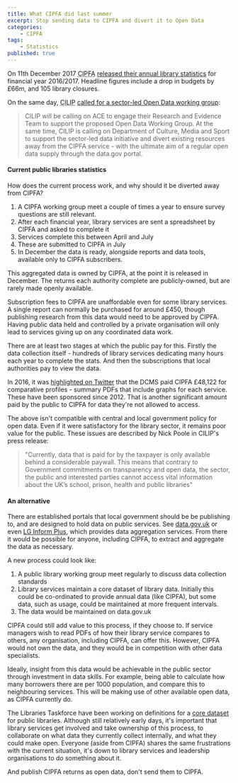 ```yaml
---
title: What CIPFA did last summer
excerpt: Stop sending data to CIPFA and divert it to Open Data
categories:
    - CIPFA
tags:
    - Statistics
published: true
---
```


On 11th December 2017 <abbr title="Chartered Institute of Public Finance and Accountancy">CIPFA</abbr> [released their annual library statistics](https://www.thebookseller.com/news/cipfa-library-figures-687596) for financial year 2016/2017. Headline figures include a drop in budgets by £66m, and 105 library closures.

On the same day, <abbr title="Chartered Institute of Library and Information Professionals">CILIP</abbr> [called for a sector-led Open Data working group](https://www.cilip.org.uk/?page=librarydatacall):

> CILIP will be calling on ACE to engage their Research and Evidence Team to support the proposed Open Data Working Group. At the same time, CILIP is calling on Department of Culture, Media and Sport to support the sector-led data initiative and divert existing resources away from the CIPFA service - with the ultimate aim of a regular open data supply through the data.gov portal.

#### Current public libraries statistics

How does the current process work, and why should it be diverted away from CIPFA?

1. A CIPFA working group meet a couple of times a year to ensure survey questions are still relevant.
2. After each financial year, library services are sent a spreadsheet by CIPFA and asked to complete it
3. Services complete this between April and July
4. These are submitted to CIPFA in July
5. In December the data is ready, alongside reports and data tools, available only to CIPFA subscribers.

This aggregated data is owned by CIPFA, at the point it is released in December. The returns each authority complete are publicly-owned, but are rarely made openly available.

Subscription fees to CIPFA are unaffordable even for some library services. A single report can normally be purchased for around £450, though publishing  research from this data would need to be approved by CIPFA. Having public data held and controlled by a private organisation will only lead to services giving up on any coordinated data work.

There are at least two stages at which the public pay for this. Firstly the data collection itself - hundreds of library services dedicating many hours each year to complete the stats. And then the subscriptions that local authorities pay to view the data.

In 2016, it was [highlighted on Twitter](https://twitter.com/owenboswarva/status/734370597413785600) that the DCMS paid CIPFA £48,122 for comparative profiles - summary PDFs that include graphs for each service. These have been sponsored since 2012. That is another significant amount paid by the public to CIPFA for data they're not allowed to access.

The above isn't compatible with central and local government policy for open data. Even if it were satisfactory for the library sector, it remains poor value for the public. These issues are described by Nick Poole in CILIP's press release:

>"Currently, data that is paid for by the taxpayer is only available behind a considerable paywall. This means that contrary to Government commitments on transparency and open data, the sector, the public and interested parties cannot access vital information about the UK’s school, prison, health and public libraries"

#### An alternative

There are established portals that local government should be be publishing to, and are designed to hold data on public services. See [data.gov.uk](https://data.gov.uk) or even [LG Inform Plus](http://about.esd.org.uk/), which provides data aggregation services. From there it would be possible for anyone, including CIPFA, to extract and aggregate the data as necessary.

A new process could look like:

1. A public library working group meet regularly to discuss data collection standards
2. Library services maintain a core dataset of library data. Initially this could be co-ordinated to provide annual data (like CIPFA), but some data, such as usage, could be maintained at more frequent intervals.
3. The data would be maintained on data.gov.uk

CIPFA could still add value to this process, if they choose to. If service managers wish to read PDFs of how their library service compares to others, any organisation, including CIPFA, can offer this. However, CIPFA would not own the data, and they would be in competition with other data specialists.

Ideally, insight from this data would be achievable in the public sector through investment in data skills. For example, being able to calculate how many borrowers there are per 1000 population, and compare this to neighbouring services. This will be making use of other available open data, as CIPFA currently do.

The Libraries Taskforce have been working on definitions for a [core dataset](https://www.gov.uk/government/publications/list-of-contents-for-the-core-dataset-for-libraries/list-of-contents-for-the-libraries-core-dataset-for-england) for public libraries. Although still relatively early days, it's important that library services get involved and take ownership of this process, to collaborate on what data they currently collect internally, and what they could make open. Everyone (aside from CIPFA) shares the same frustrations with the current situation, it's down to library services and leadership organisations to do something about it.

And publish CIPFA returns as open data, don't send them to CIPFA.
